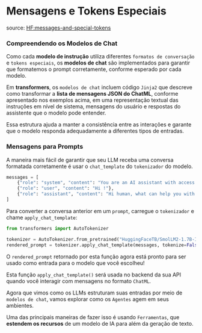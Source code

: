 # Mensagens e Tokens Especiais

source: [HF:messages-and-special-tokens](https://huggingface.co/learn/agents-course/unit1/messages-and-special-tokens)

### Compreendendo os Modelos de Chat

Como cada **modelo de instrução** utiliza diferentes `formatos de conversação` e `tokens especiais`, os **modelos de chat** são implementados para garantir que formatemos o prompt corretamente, conforme esperado por cada modelo.

Em **transformers**, os `modelos de chat` incluem código `Jinja2` que descreve como transformar a **lista de mensagens JSON do ChatML**, conforme apresentado nos exemplos acima, em uma representação textual das instruções em 
nível de sistema, 
mensagens do usuário e 
respostas do assistente que o modelo pode entender.

Essa estrutura ajuda a manter a consistência entre as interações e garante que o modelo responda adequadamente a diferentes tipos de entradas.


### Mensagens para Prompts

A maneira mais fácil de garantir que seu LLM receba uma conversa formatada corretamente é usar o `chat_template` do `tokenizador` do modelo.

```python
messages = [
    {"role": "system", "content": "You are an AI assistant with access to various tools."},
    {"role": "user", "content": "Hi !"},
    {"role": "assistant", "content": "Hi human, what can help you with ?"},
]
```

Para converter a conversa anterior em um `prompt`, carregue o `tokenizador` e chame `apply_chat_template`:

```python
from transformers import AutoTokenizer

tokenizer = AutoTokenizer.from_pretrained("HuggingFaceTB/SmolLM2-1.7B-Instruct")
rendered_prompt = tokenizer.apply_chat_template(messages, tokenize=False, add_generation_prompt=True)      
```
O `rendered_prompt` retornado por esta função agora está pronto para ser usado como entrada para o modelo que você escolheu!

Esta função `apply_chat_template()` será usada no backend da sua API quando você interagir com mensagens no formato `ChatML`.

Agora que vimos como os LLMs estruturam suas entradas por meio de `modelos de chat`, vamos explorar como os `Agentes` agem em seus ambientes.

Uma das principais maneiras de fazer isso é usando `Ferramentas`, que __**estendem os recursos**__ de um modelo de IA para além da geração de texto.

